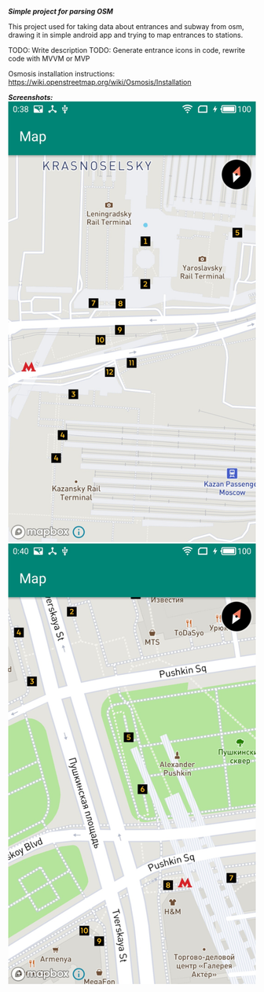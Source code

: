 ***Simple project for parsing OSM***

This project used for taking data about entrances and subway from osm, 
drawing it in simple android app and trying to map entrances to stations.

TODO: Write description
TODO: Generate entrance icons in code, rewrite code with MVVM or MVP

Osmosis installation instructions:
https://wiki.openstreetmap.org/wiki/Osmosis/Installation

***Screenshots:***
![](https://github.com/kifio/subways-and-entrances/raw/master/1.jpg)
![](https://github.com/kifio/subways-and-entrances/raw/master/2.jpg)
